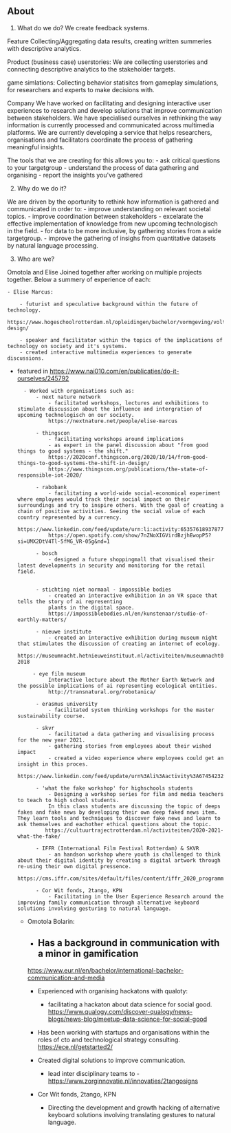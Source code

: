 ## About

1. What do we do?
We create feedback systems.

Feature
Collecting/Aggregating data results, creating written summeries with descriptive analytics.

Product (business case)
userstories: 
We are collecting userstories and connecting descriptive analytics to the stakeholder targets.

game simlations:
Collecting behavior statisitcs from gameplay simulations, for researchers and experts to make decisions with.

Company
We have worked on facilitating and designing interactive user experiences to research and develop solutions that improve communication between stakeholders. We have specialised ourselves in rethinking the way information is currently processed and communicated across multimedia platforms. We are currently developing a service that helps researchers, organisations and facilitators coordinate the process of gathering meaningful insights. 

The tools that we are creating for this allows you to:
		- ask critical questions to your targetgroup
        - understand the process of data gathering and organising
    	- report the insights you've gathered


2. Why do we do it?

We are driven by the oportunity to rethink how information is gathered and communicated in order to:
    	- improve understanding on relevant societal topics.
    	- improve coordination between stakeholders
        - excelarate the effective implementation of knowledge from new upcoming technologisch in the field.
        - for data to be more inclusive, by gathering stories from a wide targetgroup.
        - improve the gathering of insighs from quantitative datasets by natural language processing.

    
3. Who are we?

Omotola and Elise Joined together after working on multiple projects together. Below a summery of experience of each:

	- Elise Marcus: 
    
    	- futurist and speculative background within the future of technology.
       https://www.hogeschoolrotterdam.nl/opleidingen/bachelor/vormgeving/voltijd/vakstudies/transformation-design/

        - speaker and facilitator within the topics of the implications of technology on society and it's systems.
        - created interactive multimedia experiences to generate discussions.
- featured in https://www.nai010.com/en/publicaties/do-it-ourselves/245792

        - Worked with organisations such as:
        	- next nature network
            	- facilitated workshops, lectures and exhibitions to stimulate discussion about the influence and intergration of upcoming technologisch on our society.
                https://nextnature.net/people/elise-marcus
                
            - thingscon
            	- facilitating workshops around implications
                - as expert in the panel discussion about "from good things to good systems - the shift." 
                https://2020conf.thingscon.org/2020/10/14/from-good-things-to-good-systems-the-shift-in-design/
                https://www.thingscon.org/publications/the-state-of-responsible-iot-2020/
                
            - rabobank
            	- facilitating a world-wide social-economical experiment where employees would track their social impact on their surroundings and try to inspire others. With the goal of creating a chain of positive activities. Seeing the social value of each country represented by a currency.
                https://www.linkedin.com/feed/update/urn:li:activity:6535761893787783168/
                https://open.spotify.com/show/7nZNoXIGVirdBzjhEwopP5?si=UMX2DtV4Tl-5fMG_VR-05g&nd=1
                
            - bosch
            	- designed a future shoppingmall that visualised their latest developments in security and monitoring for the retail field.
                
                
            - stichting niet normaal - impossible bodies
            	- created an interactive exhibition in an VR space that tells the story of ai representing 
                plants in the digital space.
                https://impossiblebodies.nl/en/kunstenaar/studio-of-earthly-matters/
                
            - nieuwe institute
            	- created an interactive exhibition during museum night that stimulates the discussion of creating an internet of ecology.
                https://museumnacht.hetnieuweinstituut.nl/activiteiten/museumnacht010-2018
                
           - eye film museum     
                Interactive lecture about the Mother Earth Network and the possible implications of ai representing ecological entities.
                http://transnatural.org/robotanica/
                
            - erasmus university
            	- facilitated system thinking workshops for the master sustainability course.
                    
            - skvr
            	- facilitated a data gathering and visualising process for the new year 2021.
            	- gathering stories from employees about their wished impact
                - created a video experience where employees could get an insight in this proces.
                https://www.linkedin.com/feed/update/urn%3Ali%3Aactivity%3A6745423254036455424/
                
            - 'what the fake workshop' for highschools students
              	- Designing a workshop series for film and media teachers to teach to high school students.
                In this class students are discussing the topic of deeps fakes and fake news by developing their own deep faked news item. They learn tools and techniques to discover fake news and learn to ask themselves and eachother ethical questions about the topic.
               https://cultuurtrajectrotterdam.nl/activiteiten/2020-2021-what-the-fake/
               
            - IFFR (International Film Festival Rotterdam) & SKVR
            	- an handson workshop where youth is challenged to think about their digital identity by creating a digital artwork through re-using their own digital pressence.
            https://cms.iffr.com/sites/default/files/content/iffr_2020_programma_compressed.pdf
            
        	- Cor Wit fonds, 2tango, KPN
            	- Facilitating in the User Experience Research around the improving family communication through alternative keyboard solutions involving gesturing to natural language.
 
 
 
    - Omotola Bolarin: 
    
    	- Has a background in communication with a minor in gamification
        	- 
        https://www.eur.nl/en/bachelor/international-bachelor-communication-and-media
        
        - Experienced with organising hackatons with qualoty:
        	- facilitating a hackaton about data science for social good. 
        https://www.qualogy.com/discover-qualogy/news-blogs/news-blog/meetup-data-science-for-social-good
        
        - Has been working with startups and organisations within the roles of cto and technological strategy consulting.
        https://ece.nl/getstarted2/
        
        - Created digital solutions to improve communication.
        	- lead inter disciplinary teams to 
        -https://www.zorginnovatie.nl/innovaties/2tangosigns
        
        - Cor Wit fonds, 2tango, KPN
        	- Directing the development and growth hacking of alternative keyboard solutions involving translating gestures to natural language.
